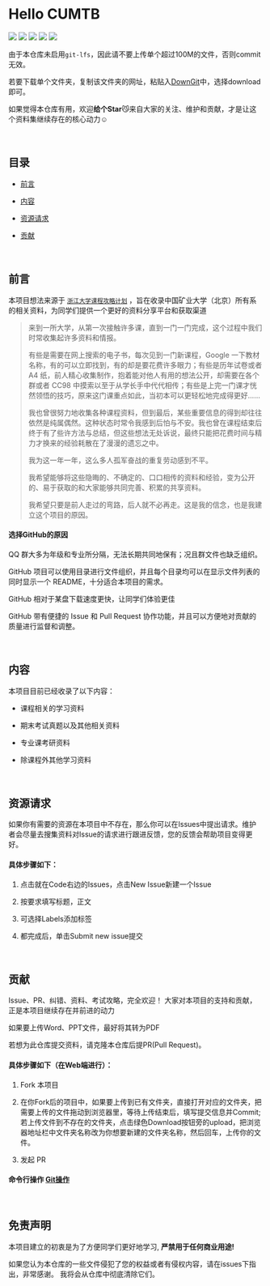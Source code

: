 # Hello CUMTB

[![](https://img.shields.io/github/watchers/Alexiosvon/Hello_CUMTB.svg?style=flat)](https://github.com/Alexiosvon/Hello_CUMTB/watchers)
[![](https://img.shields.io/github/stars/Alexiosvon/Hello_CUMTB.svg?style=flat)](https://github.com/Alexiosvon/Hello_CUMTB/stargazers)
[![](https://img.shields.io/github/forks/Alexiosvon/Hello_CUMTB.svg?style=flat)](https://github.com/Alexiosvon/Hello_CUMTB/network/members)
[![](https://img.shields.io/github/issues-pr-closed-raw/Alexiosvon/Hello_CUMTB.svg?style=flat)](https://github.com/Alexiosvon/Hello_CUMTB/issues)
![](https://img.shields.io/github/repo-size/Alexiosvon/Hello_CUMTB.svg?style=flat)

由于本仓库未启用`git-lfs`，因此请不要上传单个超过100M的文件，否则commit无效。

若要下载单个文件夹，复制该文件夹的网址，粘贴入[DownGit](https://minhaskamal.github.io/DownGit/#/home)中，选择download即可。

如果觉得本仓库有用，欢迎**给个Star**😼来自大家的关注、维护和贡献，才是让这个资料集继续存在的核心动力☺️

&nbsp;

## 目录

- [前言](#前言)

- [内容](#内容)

- [资源请求](#资源请求)

- [贡献](#贡献)

&nbsp;

## 前言

本项目想法来源于 [`浙江大学课程攻略计划`](https://github.com/QSCTech/zju-icicles) ，旨在收录中国矿业大学（北京）所有系的相关资料，为同学们提供一个更好的资料分享平台和获取渠道

> 来到一所大学，从第一次接触许多课，直到一门一门完成，这个过程中我们时常收集起许多资料和情报。
>
>有些是需要在网上搜索的电子书，每次见到一门新课程，Google 一下教材名称，有的可以立即找到，有的却是要花费许多眼力；有些是历年试卷或者 A4 纸，前人精心收集制作，抱着能对他人有用的想法公开，却需要在各个群或者 CC98 中摸索以至于从学长手中代代相传；有些是上完一门课才恍然领悟的技巧，原来这门课重点如此，当初本可以更轻松地完成得更好……
>
>我也曾很努力地收集各种课程资料，但到最后，某些重要信息的得到却往往依然是纯属偶然。这种状态时常令我感到后怕与不安。我也曾在课程结束后终于有了些许方法与总结，但这些想法无处诉说，最终只能把花费时间与精力才换来的经验耗散在了漫漫的遗忘之中。
>
>我为这一年一年，这么多人孤军奋战的重复劳动感到不平。
>
>我希望能够将这些隐晦的、不确定的、口口相传的资料和经验，变为公开的、易于获取的和大家能够共同完善、积累的共享资料。
>
>我希望只要是前人走过的弯路，后人就不必再走。这是我的信念，也是我建立这个项目的原因。

#### 选择GitHub的原因

  QQ 群大多为年级和专业所分隔，无法长期共同地保有；况且群文件也缺乏组织。
  
  GitHub 项目可以使用目录进行文件组织，并且每个目录均可以在显示文件列表的同时显示一个 README，十分适合本项目的需求。
  
  GitHub 相对于某盘下载速度更快，让同学们体验更佳
  
  GitHub 带有便捷的 Issue 和 Pull Request 协作功能，并且可以方便地对贡献的质量进行监督和调整。
  
&nbsp;

## 内容

本项目目前已经收录了以下内容：

- 课程相关的学习资料

- 期末考试真题以及其他相关资料

- 专业课考研资料

- 除课程外其他学习资料

&nbsp;

## 资源请求

如果你有需要的资源在本项目中不存在，那么你可以在Issues中提出请求。维护者会尽量去搜集资料对Issue的请求进行跟进反馈，您的反馈会帮助项目变得更好。

#### 具体步骤如下：

1. 点击就在Code右边的Issues，点击New Issue新建一个Issue

2. 按要求填写标题，正文

3. 可选择Labels添加标签

4. 都完成后，单击Submit new issue提交

&nbsp;

## 贡献

Issue、PR、纠错、资料、考试攻略，完全欢迎！
大家对本项目的支持和贡献，正是本项目继续存在并前进的动力

如果要上传Word、PPT文件，最好将其转为PDF

若想为此仓库提交资料，请克隆本仓库后提PR(Pull Request)。

#### 具体步骤如下（在Web端进行）：

1. Fork 本项目 

2. 在你Fork后的项目中，如果要上传到已有文件夹，直接打开对应的文件夹，把需要上传的文件拖动到浏览器里，等待上传结束后，填写提交信息并Commit;若上传文件到不存在的文件夹，点击绿色Download按钮旁的upload，把浏览器地址栏中文件夹名称改为你想要新建的文件夹名称，然后回车，上传你的文件。 

3. 发起 PR 

#### 命令行操作 [Git操作](https://github.com/Alexiosvon/Hello_CUMTB/tree/master/%E5%85%B6%E4%BB%96%E5%AD%A6%E4%B9%A0%E8%B5%84%E6%96%99/Git)

&nbsp;

## 免责声明

本项目建立的初衷是为了方便同学们更好地学习, **严禁用于任何商业用途!**

如果您认为本仓库的一些文件侵犯了您的权益或者有侵权内容，请在issues下指出，非常感谢。 我将会从仓库中彻底清除它们。

